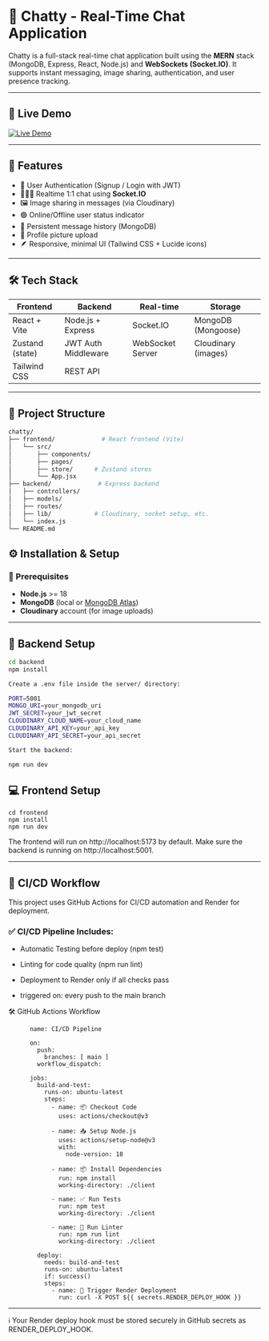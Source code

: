 # 💬 Chatty - Real-Time Chat Application

Chatty is a full-stack real-time chat application built using the **MERN** stack (MongoDB, Express, React, Node.js) and **WebSockets (Socket.IO)**. It supports instant messaging, image sharing, authentication, and user presence tracking.

---


## 🔗 Live Demo 
[![Live Demo](https://img.shields.io/badge/Live-Demo-blue?style=for-the-badge&logo=vercel)](https://fullstack-chatapp-w70e.onrender.com/)

---

## 🚀 Features

- 🔐 User Authentication (Signup / Login with JWT)
- 🧑‍🤝‍🧑 Realtime 1:1 chat using **Socket.IO**
- 🖼️ Image sharing in messages (via Cloudinary)
- 🟢 Online/Offline user status indicator
- 🧭 Persistent message history (MongoDB)
- 💾 Profile picture upload
- 🪶 Responsive, minimal UI (Tailwind CSS + Lucide icons)

---

## 🛠️ Tech Stack

| Frontend          | Backend             | Real-time        | Storage           |
|-------------------|---------------------|------------------|--------------------|
| React + Vite      | Node.js + Express   | Socket.IO        | MongoDB (Mongoose) |
| Zustand (state)   | JWT Auth Middleware | WebSocket Server | Cloudinary (images) |
| Tailwind CSS      | REST API            |                  |                    |

---

## 📁 Project Structure

```bash
chatty/
├── frontend/             # React frontend (Vite)
│   └── src/
│       ├── components/
│       ├── pages/
│       ├── store/      # Zustand stores
│       └── App.jsx
├── backend/             # Express backend
│   ├── controllers/
│   ├── models/
│   ├── routes/
│   ├── lib/            # Cloudinary, socket setup, etc.
│   └── index.js
└── README.md
```

## ⚙️ Installation & Setup

### 🧩 Prerequisites

- **Node.js** >= 18
- **MongoDB** (local or [MongoDB Atlas](https://www.mongodb.com/cloud/atlas))
- **Cloudinary** account (for image uploads)

---

## 🔧 Backend Setup

```bash
cd backend
npm install

Create a .env file inside the server/ directory:

PORT=5001
MONGO_URI=your_mongodb_uri
JWT_SECRET=your_jwt_secret
CLOUDINARY_CLOUD_NAME=your_cloud_name
CLOUDINARY_API_KEY=your_api_key
CLOUDINARY_API_SECRET=your_api_secret

Start the backend:

npm run dev
```

## 💻 Frontend Setup
```
cd frontend
npm install
npm run dev
```

The frontend will run on http://localhost:5173 by default.
Make sure the backend is running on http://localhost:5001.

---

## 🚀 CI/CD Workflow

This project uses GitHub Actions for CI/CD automation and Render for deployment.

  ### ✅ CI/CD Pipeline Includes:

  - Automatic Testing before deploy (npm test)

  - Linting for code quality (npm run lint)

  - Deployment to Render only if all checks pass

  - triggered on: every push to the main branch

🛠️ GitHub Actions Workflow
```
      name: CI/CD Pipeline
      
      on:
        push:
          branches: [ main ]
        workflow_dispatch:
      
      jobs:
        build-and-test:
          runs-on: ubuntu-latest
          steps:
            - name: 📦 Checkout Code
              uses: actions/checkout@v3
      
            - name: 📥 Setup Node.js
              uses: actions/setup-node@v3
              with:
                node-version: 18
      
            - name: 📦 Install Dependencies
              run: npm install
              working-directory: ./client
      
            - name: ✅ Run Tests
              run: npm test
              working-directory: ./client
      
            - name: 💅 Run Linter
              run: npm run lint
              working-directory: ./client
      
        deploy:
          needs: build-and-test
          runs-on: ubuntu-latest
          if: success()
          steps:
            - name: 🚀 Trigger Render Deployment
              run: curl -X POST ${{ secrets.RENDER_DEPLOY_HOOK }}
```
---
ℹ️ Your Render deploy hook must be stored securely in GitHub secrets as RENDER_DEPLOY_HOOK.
